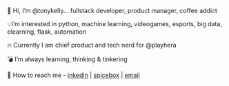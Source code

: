 👋 Hi, I’m @tonykelly... fullstack developer, product manager, coffee addict


:bulb:I’m interested in python, machine learning, videogames, esports, big data, elearning, flask, automation


:fire: Currently I am chief product and tech nerd for @playhera


:bomb: I’m always learning, thinking & tinkering


:crystal_ball: How to reach me - [inkedin](https://www.linkedin.com/in/tonykelly/) | [spicebox](https://www.spicebox.io) | [email](mailto:tony@spicebox.io?subject=GitHub)

<!---
tonykelly/tonykelly is a ✨ special ✨ repository because its `README.md` (this file) appears on your GitHub profile.
You can click the Preview link to take a look at your changes.
--->
